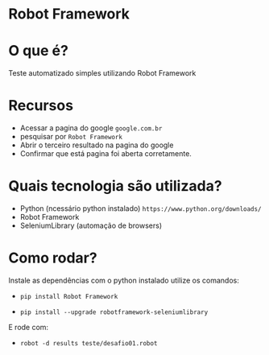# Robot Framework





# O que é?
Teste automatizado simples utilizando Robot Framework
# Recursos
* Acessar a pagina do google `google.com.br`
* pesquisar por `Robot Framework`
* Abrir o terceiro resultado na pagina do google
* Confirmar que está pagina foi aberta corretamente.

# Quais tecnologia são utilizada?
* Python (ncessário python instalado) `https://www.python.org/downloads/`
* Robot Framework
* SeleniumLibrary (automação de browsers)

# Como rodar?
Instale as dependências com o python instalado utilize os comandos:
* `pip install Robot Framework`

* `pip install --upgrade robotframework-seleniumlibrary`

E rode com:
* `robot -d results teste/desafio01.robot`

